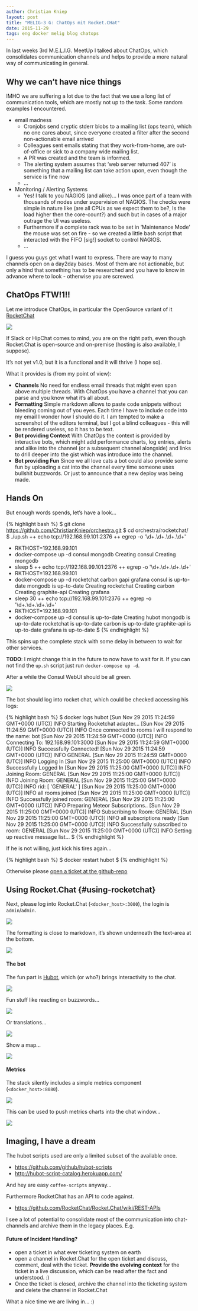 ```yaml
---
author: Christian Kniep
layout: post
title: "MELIG-3 G: ChatOps mit Rocket.CHat"
date: 2015-11-29
tags: eng docker melig blog chatops
---
```


In last weeks 3rd M.E.L.I.G. MeetUp I talked about ChatOps, which
consolidates communication channels and helps to provide a more natural
way of communicating in general.

Why we can’t have nice things
-----------------------------

IMHO we are suffering a lot due to the fact that we use a long list of
communication tools, which are mostly not up to the task. Some random
examples I encountered.

-   email madness
    -   Cronjobs send cryptic stderr blobs to a mailing list (ops team),
        which no one cares about, since everyone created a filter after
        the second non-actionable email arrived
    -   Colleagues sent emails stating that they work-from-home, are
        out-of-office or sick to a company wide mailing list.
    -   A PR was created and the team is informed.
    -   The alerting system assumes that ‘web server returned 407’ is
        something that a mailing list can take action upon, even though
        the service is fine now
    -   …
-   Monitoring / Alerting Systems
    -   Yes! I talk to you NAGIOS (and alike)… I was once part of a team
        with thousands of nodes under supervision of NAGIOS. The checks
        were simple in nature like (are all CPUs as we expect them to
        be?, Is the load higher then the core-count?) and such but in
        cases of a major outrage the UI was useless.
    -   Furthermore if a complete rack was to be set in ‘Maintenance
        Mode’ the mouse was set on fire - so we created a little bash
        script that interacted with the FIFO \[sig!\] socket to
        control NAGIOS.
    -   …

I guess you guys get what I want to express. There are way to many
channels open on a day2day bases. Most of them are not actionable, but
only a hind that something has to be researched and you have to know in
advance where to look - otherwise you are screwed.

ChatOps FTW!1!!
---------------

Let me introduce ChatOps, in particular the OpenSource variant of it [RocketChat](http://rocket.chat)

![](/pics/2015-11-29/rocket.chat.png)

If Slack or HipChat comes to mind, you are on the right path, even
though Rocket.Chat is open-source and on-premise (hosting is also
available, I suppose).

It’s not yet v1.0, but it is a functional and it will thrive (I hope
so).

What it provides is (from my point of view):

-   **Channels** No need for endless email threads that might even span
    above multiple threads. With ChatOps you have a channel that you can
    parse and you know what it’s all about.
-   **Formatting** Simple markdown allows to paste code snippets without
    bleeding coming out of you eyes. Each time I have to include code
    into my email I wonder how I should do it. I am tempted to make a
    screenshot of the editors terminal, but I got a blind colleagues -
    this will be rendered useless, so it has to be text.
-   **Bot providing Context** With ChatOps the context is provided by
    interactive bots, which might add performance charts, log entries,
    alerts and alike into the channel (or a subsequent
    channel alongside) and links to drill deeper into the gist which was
    introduce into the channel.
-   **Bot providing Fun** Since we all love cats a bot could also
    provide some fun by uploading a cat into the channel every time
    someone uses bullshit buzzwords. Or just to announce that a new
    deploy was being made.

Hands On
--------

But enough words spends, let’s have a look…

{% highlight bash %}
$ git clone https://github.com/ChristianKniep/orchestra.git
$ cd orchestra/rocketchat/
$ ./up.sh
++ echo tcp://192.168.99.101:2376
++ egrep -o '\d+\.\d+\.\d+\.\d+'
+ RKTHOST=192.168.99.101
+ docker-compose up -d consul mongodb
Creating consul
Creating mongodb
+ sleep 5
++ echo tcp://192.168.99.101:2376
++ egrep -o '\d+\.\d+\.\d+\.\d+'
+ RKTHOST=192.168.99.101
+ docker-compose up -d rocketchat carbon gapi grafana
consul is up-to-date
mongodb is up-to-date
Creating rocketchat
Creating carbon
Creating graphite-api
Creating grafana
+ sleep 30
++ echo tcp://192.168.99.101:2376
++ egrep -o '\d+\.\d+\.\d+\.\d+'
+ RKTHOST=192.168.99.101
+ docker-compose up -d
consul is up-to-date
Creating hubot
mongodb is up-to-date
rocketchat is up-to-date
carbon is up-to-date
graphite-api is up-to-date
grafana is up-to-date
$
{% endhighlight %}

This spins up the complete stack with some delay in between to wait for
other services.

**TODO**: I might change this in the future to now have to wait for it.
If you can not find the `up.sh` script just run `docker-compose up -d`.

After a while the Consul WebUI should be all green.

![](/pics/2015-11-29/consul_green.png)

The bot should log into rocket chat, which could be checked accessing
his logs:

{% highlight bash %}
$ docker logs  hubot
[Sun Nov 29 2015 11:24:59 GMT+0000 (UTC)] INFO Starting Rocketchat adapter...
[Sun Nov 29 2015 11:24:59 GMT+0000 (UTC)] INFO Once connected to rooms I will respond to the name: bot
[Sun Nov 29 2015 11:24:59 GMT+0000 (UTC)] INFO Connecting To: 192.168.99.101:3000
[Sun Nov 29 2015 11:24:59 GMT+0000 (UTC)] INFO Successfully Connected!
[Sun Nov 29 2015 11:24:59 GMT+0000 (UTC)] INFO GENERAL
[Sun Nov 29 2015 11:24:59 GMT+0000 (UTC)] INFO Logging In
[Sun Nov 29 2015 11:25:00 GMT+0000 (UTC)] INFO Successfully Logged In
[Sun Nov 29 2015 11:25:00 GMT+0000 (UTC)] INFO Joining Room: GENERAL
[Sun Nov 29 2015 11:25:00 GMT+0000 (UTC)] INFO Joining Room: GENERAL
[Sun Nov 29 2015 11:25:00 GMT+0000 (UTC)] INFO rid:  [ 'GENERAL' ]
[Sun Nov 29 2015 11:25:00 GMT+0000 (UTC)] INFO all rooms joined
[Sun Nov 29 2015 11:25:00 GMT+0000 (UTC)] INFO Successfully joined room: GENERAL
[Sun Nov 29 2015 11:25:00 GMT+0000 (UTC)] INFO Preparing Meteor Subscriptions..
[Sun Nov 29 2015 11:25:00 GMT+0000 (UTC)] INFO Subscribing to Room: GENERAL
[Sun Nov 29 2015 11:25:00 GMT+0000 (UTC)] INFO all subscriptions ready
[Sun Nov 29 2015 11:25:00 GMT+0000 (UTC)] INFO Successfully subscribed to room: GENERAL
[Sun Nov 29 2015 11:25:00 GMT+0000 (UTC)] INFO Setting up reactive message list...
$
{% endhighlight %}

If he is not willing, just kick his tires again…

{% highlight bash %}
$ docker restart hubot
$
{% endhighlight %}

Otherwise please [open a ticket at the
github-repo](https://github.com/ChristianKniep/orchestra/issues/new)

Using Rocket.Chat {#using-rocketchat}
-----------------

Next, please log into Rocket.Chat (`<docker_host>:3000`), the login is
`admin`/`admin`.

![](/pics/2015-11-29/rocket_init.png)

The formatting is close to markdown, it’s shown underneath the text-area
at the bottom.

![](/pics/2015-11-29/rocket_format.png)

#### The bot

The fun part is [Hubot](https://hubot.github.com/), which (or who?)
brings interactivity to the chat.

![](/pics/2015-11-29/bot_help.png)

Fun stuff like reacting on buzzwords…

![](/pics/2015-11-29/bot_shipit.png)

Or translations…

![](/pics/2015-11-29/bot_trans.png)

Show a map…

![](/pics/2015-11-29/bot_map.png)

#### Metrics

The stack silently includes a simple metrics component (`<docker_host>:8080`).

![](/pics/2015-11-29/grafana.png)

This can be used to push metrics charts into the chat window…

![](/pics/2015-11-29/bot_graph.png)

Imaging, I have a dream
-----------------------

The hubot scripts used are only a limited subset of the available once.

-   <https://github.com/github/hubot-scripts>
-   <http://hubot-script-catalog.herokuapp.com/>

And hey are easy `coffee-scripts` anyway…

Furthermore RocketChat has an API to code against.

-   <https://github.com/RocketChat/Rocket.Chat/wiki/REST-APIs>

I see a lot of potential to consolidate most of the communication into
chat-channels and archive them in the legacy places. E.g.

#### Future of Incident Handling?

-   open a ticket in what ever ticketing system on earth
-   open a channel in Rocket.Chat for the open ticket and discuss,
    comment, deal with the ticket. **Provide the evolving context** for
    the ticket in a live discussion, which can be read after the fact
    and understood. :)
-   Once the ticket is closed, archive the channel into the ticketing
    system and delete the channel in Rocket.Chat

What a nice time we are living in… :)

